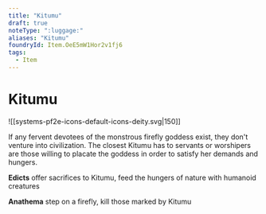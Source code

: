 ```yaml
---
title: "Kitumu"
draft: true
noteType: ":luggage:"
aliases: "Kitumu"
foundryId: Item.OeE5mW1Hor2v1fj6
tags:
  - Item
---
```


# Kitumu
![[systems-pf2e-icons-default-icons-deity.svg|150]]

If any fervent devotees of the monstrous firefly goddess exist, they don't venture into civilization. The closest Kitumu has to servants or worshipers are those willing to placate the goddess in order to satisfy her demands and hungers.

**Edicts** offer sacrifices to Kitumu, feed the hungers of nature with humanoid creatures

**Anathema** step on a firefly, kill those marked by Kitumu
